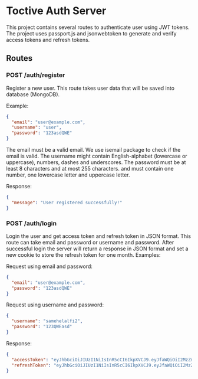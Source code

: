 # Toctive Auth Server

This project contains several routes to authenticate user using JWT tokens.
The project uses passport.js and jsonwebtoken to generate and verify access tokens and refresh tokens.

## Routes

### POST /auth/register

Register a new user. This route takes user data that will be saved into database (MongoDB).

Example:

```json
{
  "email": "user@example.com",
  "username": "user",
  "password": "123asdQWE"
}
```

The email must be a valid email. We use isemail package to check if the email is valid.
The username might contain English-alphabet (lowercase or uppercase), numbers, dashes and underscores.
The password must be at least 8 characters and at most 255 characters. and must contain one number, one lowercase letter and uppercase letter.

Response:

```json
{
  "message": "User registered successfully!"
}
```

### POST /auth/login

Login the user and get access token and refresh token in JSON format.
This route can take email and password or username and password. After successful login the server will return a response in JSON format and set a new cookie to store the refresh token for one month.
Examples:

Request using email and password:

```json
{
  "email": "user@example.com",
  "password": "123asdQWE"
}
```

Request using username and password:

```json
{
  "username": "samehelalfi2",
  "password": "123QWEasd"
}
```

Response:

```json
{
  "accessToken": "eyJhbGciOiJIUzI1NiIsInR5cCI6IkpXVCJ9.eyJfaWQiOiI2MzZmYzhlYWRmYmU0YzM5MGZhY2RlNjUiLCJyb2xlcyI6W10sImlhdCI6MTY2ODI3MDU1MCwiZXhwIjoxNjY4MjcxMTUwfQ.Gp5pfrK5AAu4gU53Gj2IewIbIzA6QoKf1-5XJIeJuQ4",
  "refreshToken": "eyJhbGciOiJIUzI1NiIsInR5cCI6IkpXVCJ9.eyJfaWQiOiI2MzZmYzhlYWRmYmU0YzM5MGZhY2RlNjUiLCJyb2xlcyI6W10sImlhdCI6MTY2ODI3MDU1MCwiZXhwIjoxNjcwODYyNTUwfQ.snjhuRjpD3ZVx-fde0rTWYfrIFVt34xTzw-AC-NlCPk"
}
```
